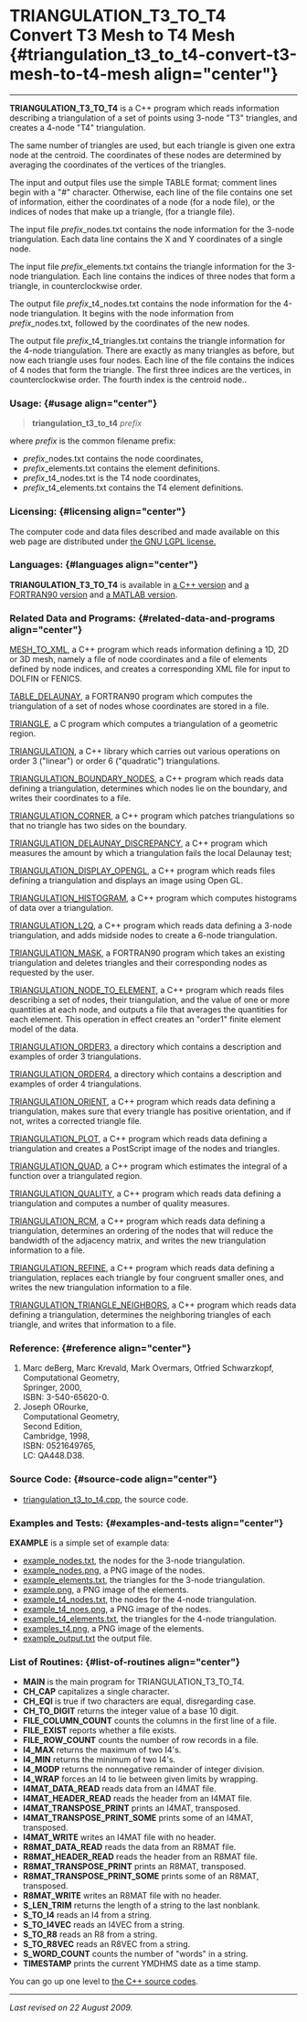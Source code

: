 TRIANGULATION\_T3\_TO\_T4\
Convert T3 Mesh to T4 Mesh {#triangulation_t3_to_t4-convert-t3-mesh-to-t4-mesh align="center"}
==========================

------------------------------------------------------------------------

**TRIANGULATION\_T3\_TO\_T4** is a C++ program which reads information
describing a triangulation of a set of points using 3-node "T3"
triangles, and creates a 4-node "T4" triangulation.

The same number of triangles are used, but each triangle is given one
extra node at the centroid. The coordinates of these nodes are
determined by averaging the coordinates of the vertices of the
triangles.

The input and output files use the simple TABLE format; comment lines
begin with a "\#" character. Otherwise, each line of the file contains
one set of information, either the coordinates of a node (for a node
file), or the indices of nodes that make up a triangle, (for a triangle
file).

The input file *prefix*\_nodes.txt contains the node information for the
3-node triangulation. Each data line contains the X and Y coordinates of
a single node.

The input file *prefix*\_elements.txt contains the triangle information
for the 3-node triangulation. Each line contains the indices of three
nodes that form a triangle, in counterclockwise order.

The output file *prefix*\_t4\_nodes.txt contains the node information
for the 4-node triangulation. It begins with the node information from
*prefix*\_nodes.txt, followed by the coordinates of the new nodes.

The output file *prefix*\_t4\_triangles.txt contains the triangle
information for the 4-node triangulation. There are exactly as many
triangles as before, but now each triangle uses four nodes. Each line of
the file contains the indices of 4 nodes that form the triangle. The
first three indices are the vertices, in counterclockwise order. The
fourth index is the centroid node..

### Usage: {#usage align="center"}

> **triangulation\_t3\_to\_t4** *prefix*

where *prefix* is the common filename prefix:

-   *prefix*\_nodes.txt contains the node coordinates,
-   *prefix*\_elements.txt contains the element definitions.
-   *prefix*\_t4\_nodes.txt is the T4 node coordinates,
-   *prefix*\_t4\_elements.txt contains the T4 element definitions.

### Licensing: {#licensing align="center"}

The computer code and data files described and made available on this
web page are distributed under [the GNU LGPL
license.](../../txt/gnu_lgpl.txt)

### Languages: {#languages align="center"}

**TRIANGULATION\_T3\_TO\_T4** is available in [a C++
version](../../master/triangulation_t3_to_t4/triangulation_t3_to_t4.md)
and [a FORTRAN90
version](../../f_src/triangulation_t3_to_t4/triangulation_t3_to_t4.md)
and [a MATLAB
version](../../m_src/triangulation_t3_to_t4/triangulation_t3_to_t4.md).

### Related Data and Programs: {#related-data-and-programs align="center"}

[MESH\_TO\_XML](../../master/mesh_to_xml/mesh_to_xml.md), a C++
program which reads information defining a 1D, 2D or 3D mesh, namely a
file of node coordinates and a file of elements defined by node indices,
and creates a corresponding XML file for input to DOLFIN or FENICS.

[TABLE\_DELAUNAY](../../f_src/table_delaunay/table_delaunay.md), a
FORTRAN90 program which computes the triangulation of a set of nodes
whose coordinates are stored in a file.

[TRIANGLE](../../c_src/triangle/triangle.md), a C program which
computes a triangulation of a geometric region.

[TRIANGULATION](../../master/triangulation/triangulation.md), a C++
library which carries out various operations on order 3 ("linear") or
order 6 ("quadratic") triangulations.

[TRIANGULATION\_BOUNDARY\_NODES](../../master/triangulation_boundary_nodes/triangulation_boundary_nodes.md),
a C++ program which reads data defining a triangulation, determines
which nodes lie on the boundary, and writes their coordinates to a file.

[TRIANGULATION\_CORNER](../../master/triangulation_corner/triangulation_corner.md),
a C++ program which patches triangulations so that no triangle has two
sides on the boundary.

[TRIANGULATION\_DELAUNAY\_DISCREPANCY](../../master/triangulation_delaunay_discrepancy/triangulation_delaunay_discrepancy.md),
a C++ program which measures the amount by which a triangulation fails
the local Delaunay test;

[TRIANGULATION\_DISPLAY\_OPENGL](../../master/triangulation_display_opengl/triangulation_display_opengl.md),
a C++ program which reads files defining a triangulation and displays an
image using Open GL.

[TRIANGULATION\_HISTOGRAM](../../master/triangulation_histogram/triangulation_histogram.md),
a C++ program which computes histograms of data over a triangulation.

[TRIANGULATION\_L2Q](../../master/triangulation_l2q/triangulation_l2q.md),
a C++ program which reads data defining a 3-node triangulation, and adds
midside nodes to create a 6-node triangulation.

[TRIANGULATION\_MASK](../../f_src/triangulation_mask/triangulation_mask.md),
a FORTRAN90 program which takes an existing triangulation and deletes
triangles and their corresponding nodes as requested by the user.

[TRIANGULATION\_NODE\_TO\_ELEMENT](../../master/triangulation_node_to_element/triangulation_node_to_element.md),
a C++ program which reads files describing a set of nodes, their
triangulation, and the value of one or more quantities at each node, and
outputs a file that averages the quantities for each element. This
operation in effect creates an "order1" finite element model of the
data.

[TRIANGULATION\_ORDER3](../../data/triangulation_order3/triangulation_order3.md),
a directory which contains a description and examples of order 3
triangulations.

[TRIANGULATION\_ORDER4](../../data/triangulation_order4/triangulation_order4.md),
a directory which contains a description and examples of order 4
triangulations.

[TRIANGULATION\_ORIENT](../../master/triangulation_orient/triangulation_orient.md),
a C++ program which reads data defining a triangulation, makes sure that
every triangle has positive orientation, and if not, writes a corrected
triangle file.

[TRIANGULATION\_PLOT](../../master/triangulation_plot/triangulation_plot.md),
a C++ program which reads data defining a triangulation and creates a
PostScript image of the nodes and triangles.

[TRIANGULATION\_QUAD](../../master/triangulation_quad/triangulation_quad.md),
a C++ program which estimates the integral of a function over a
triangulated region.

[TRIANGULATION\_QUALITY](../../master/triangulation_quality/triangulation_quality.md),
a C++ program which reads data defining a triangulation and computes a
number of quality measures.

[TRIANGULATION\_RCM](../../master/triangulation_rcm/triangulation_rcm.md),
a C++ program which reads data defining a triangulation, determines an
ordering of the nodes that will reduce the bandwidth of the adjacency
matrix, and writes the new triangulation information to a file.

[TRIANGULATION\_REFINE](../../master/triangulation_refine/triangulation_refine.md),
a C++ program which reads data defining a triangulation, replaces each
triangle by four congruent smaller ones, and writes the new
triangulation information to a file.

[TRIANGULATION\_TRIANGLE\_NEIGHBORS](../../master/triangulation_triangle_neighbors/triangulation_triangle_neighbors.md),
a C++ program which reads data defining a triangulation, determines the
neighboring triangles of each triangle, and writes that information to a
file.

### Reference: {#reference align="center"}

1.  Marc deBerg, Marc Krevald, Mark Overmars, Otfried Schwarzkopf,\
    Computational Geometry,\
    Springer, 2000,\
    ISBN: 3-540-65620-0.
2.  Joseph ORourke,\
    Computational Geometry,\
    Second Edition,\
    Cambridge, 1998,\
    ISBN: 0521649765,\
    LC: QA448.D38.

### Source Code: {#source-code align="center"}

-   [triangulation\_t3\_to\_t4.cpp](triangulation_t3_to_t4.cpp), the
    source code.

### Examples and Tests: {#examples-and-tests align="center"}

**EXAMPLE** is a simple set of example data:

-   [example\_nodes.txt](example_nodes.txt), the nodes for the 3-node
    triangulation.
-   [example\_nodes.png](example_nodes.png), a PNG image of the nodes.
-   [example\_elements.txt](example_elements.txt), the triangles for the
    3-node triangulation.
-   [example.png](example.png), a PNG image of the elements.
-   [example\_t4\_nodes.txt](example_t4_nodes.txt), the nodes for the
    4-node triangulation.
-   [example\_t4\_noes.png](example_t4_nodes.png), a PNG image of the
    nodes.
-   [example\_t4\_elements.txt](example_t4_elements.txt), the triangles
    for the 4-node triangulation.
-   [examples\_t4.png](example_t4.png), a PNG image of the elements.
-   [example\_output.txt](example_output.txt) the output file.

### List of Routines: {#list-of-routines align="center"}

-   **MAIN** is the main program for TRIANGULATION\_T3\_TO\_T4.
-   **CH\_CAP** capitalizes a single character.
-   **CH\_EQI** is true if two characters are equal, disregarding case.
-   **CH\_TO\_DIGIT** returns the integer value of a base 10 digit.
-   **FILE\_COLUMN\_COUNT** counts the columns in the first line of a
    file.
-   **FILE\_EXIST** reports whether a file exists.
-   **FILE\_ROW\_COUNT** counts the number of row records in a file.
-   **I4\_MAX** returns the maximum of two I4's.
-   **I4\_MIN** returns the minimum of two I4's.
-   **I4\_MODP** returns the nonnegative remainder of integer division.
-   **I4\_WRAP** forces an I4 to lie between given limits by wrapping.
-   **I4MAT\_DATA\_READ** reads data from an I4MAT file.
-   **I4MAT\_HEADER\_READ** reads the header from an I4MAT file.
-   **I4MAT\_TRANSPOSE\_PRINT** prints an I4MAT, transposed.
-   **I4MAT\_TRANSPOSE\_PRINT\_SOME** prints some of an I4MAT,
    transposed.
-   **I4MAT\_WRITE** writes an I4MAT file with no header.
-   **R8MAT\_DATA\_READ** reads the data from an R8MAT file.
-   **R8MAT\_HEADER\_READ** reads the header from an R8MAT file.
-   **R8MAT\_TRANSPOSE\_PRINT** prints an R8MAT, transposed.
-   **R8MAT\_TRANSPOSE\_PRINT\_SOME** prints some of an R8MAT,
    transposed.
-   **R8MAT\_WRITE** writes an R8MAT file with no header.
-   **S\_LEN\_TRIM** returns the length of a string to the last
    nonblank.
-   **S\_TO\_I4** reads an I4 from a string.
-   **S\_TO\_I4VEC** reads an I4VEC from a string.
-   **S\_TO\_R8** reads an R8 from a string.
-   **S\_TO\_R8VEC** reads an R8VEC from a string.
-   **S\_WORD\_COUNT** counts the number of "words" in a string.
-   **TIMESTAMP** prints the current YMDHMS date as a time stamp.

You can go up one level to [the C++ source codes](../cpp_src.md).

------------------------------------------------------------------------

*Last revised on 22 August 2009.*

